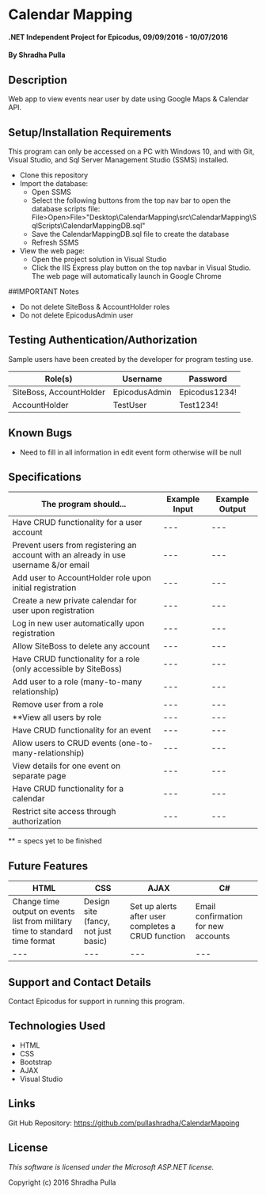 ﻿# Calendar Mapping

#### .NET Independent Project for Epicodus, 09/09/2016 - 10/07/2016

#### By Shradha Pulla

## Description

Web app to view events near user by date using Google Maps & Calendar API.

## Setup/Installation Requirements

This program can only be accessed on a PC with Windows 10, and with Git, Visual Studio, and Sql Server Management Studio (SSMS) installed.

* Clone this repository
* Import the database:
  * Open SSMS
  * Select the following buttons from the top nav bar to open the database scripts file: File>Open>File>"Desktop\CalendarMapping\src\CalendarMapping\SqlScripts\CalendarMappingDB.sql"
  * Save the CalendarMappingDB.sql file to create the database
  * Refresh SSMS
* View the web page: 
  * Open the project solution in Visual Studio
  * Click the IIS Express play button on the top navbar in Visual Studio. The web page will automatically launch in Google Chrome

##IMPORTANT Notes

* Do not delete SiteBoss & AccountHolder roles
* Do not delete EpicodusAdmin user

## Testing Authentication/Authorization

Sample users have been created by the developer for program testing use.

Role(s) | Username | Password
----- | ----- | -----
SiteBoss, AccountHolder | EpicodusAdmin | Epicodus1234!
AccountHolder | TestUser | Test1234!

## Known Bugs

* Need to fill in all information in edit event form otherwise will be null

## Specifications

The program should... | Example Input | Example Output
----- | ----- | -----
Have CRUD functionality for a user account | --- | ---
Prevent users from registering an account with an already in use username &/or email | --- | ---
Add user to AccountHolder role upon initial registration | --- | ---
Create a new private calendar for user upon registration | --- | ---
Log in new user automatically upon registration | --- | ---
Allow SiteBoss to delete any account | --- | ---
Have CRUD functionality for a role (only accessible by SiteBoss) | --- | ---
Add user to a role (many-to-many relationship) | --- | ---
Remove user from a role | --- | ---
**View all users by role | --- | ---
Have CRUD functionality for an event | --- | ---
Allow users to CRUD events (one-to-many-relationship) | --- | ---
View details for one event on separate page | --- | ---
Have CRUD functionality for a calendar | --- | ---
Restrict site access through authorization | --- | ---

** = specs yet to be finished

## Future Features

HTML | CSS | AJAX | C#
----- | ----- | ----- | -----
Change time output on events list from military time to standard time format | Design site (fancy, not just basic) | Set up alerts after user completes a CRUD function | Email confirmation for new accounts
--- | --- | --- | --- 

## Support and Contact Details

Contact Epicodus for support in running this program.

## Technologies Used

* HTML
* CSS
* Bootstrap
* AJAX
* Visual Studio

## Links

Git Hub Repository: https://github.com/pullashradha/CalendarMapping

## License

*This software is licensed under the Microsoft ASP.NET license.*

Copyright (c) 2016 Shradha Pulla
